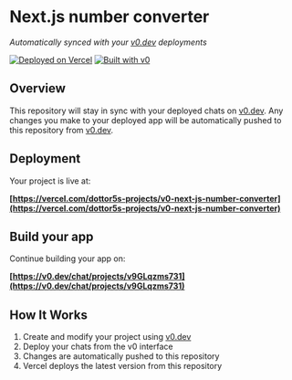 # Next.js number converter

*Automatically synced with your [v0.dev](https://v0.dev) deployments*

[![Deployed on Vercel](https://img.shields.io/badge/Deployed%20on-Vercel-black?style=for-the-badge&logo=vercel)](https://vercel.com/dottor5s-projects/v0-next-js-number-converter)
[![Built with v0](https://img.shields.io/badge/Built%20with-v0.dev-black?style=for-the-badge)](https://v0.dev/chat/projects/v9GLqzms731)

## Overview

This repository will stay in sync with your deployed chats on [v0.dev](https://v0.dev).
Any changes you make to your deployed app will be automatically pushed to this repository from [v0.dev](https://v0.dev).

## Deployment

Your project is live at:

**[https://vercel.com/dottor5s-projects/v0-next-js-number-converter](https://vercel.com/dottor5s-projects/v0-next-js-number-converter)**

## Build your app

Continue building your app on:

**[https://v0.dev/chat/projects/v9GLqzms731](https://v0.dev/chat/projects/v9GLqzms731)**

## How It Works

1. Create and modify your project using [v0.dev](https://v0.dev)
2. Deploy your chats from the v0 interface
3. Changes are automatically pushed to this repository
4. Vercel deploys the latest version from this repository